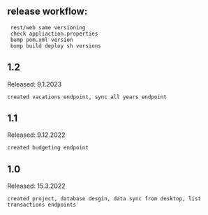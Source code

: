 ## release workflow:

     rest/web same versioning
     check appliaction.properties 
     bump pom.xml version
     bump build deploy sh versions 

## 1.2
Released: 9.1.2023

    created vacations endpoint, sync all years endpoint

## 1.1
Released: 9.12.2022

    created budgeting endpoint

## 1.0
Released: 15.3.2022

    created project, database desgin, data sync from desktop, list transactions endpoints 


